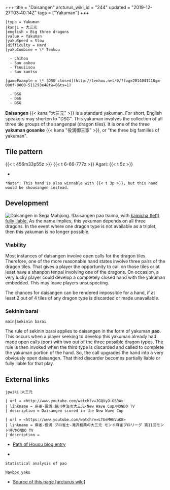 +++
title = "Daisangen"
arcturus_wiki_id = "244"
updated = "2019-12-27T03:40:14Z"
tags = ["Yakuman"]
+++

```yaku
|type = Yakuman
|kanji = 大三元
|english = Big three dragons
|value = Yakuman
|yakuSpeed = Slow
|difficulty = Hard
|yakuCombine = \* Tenhou

  - Chihou
  - Suu ankou
  - Tsuuiisou
  - Suu kantsu

|gameExample = \* [DSG closed](http://tenhou.net/0/?log=2014041218gm-000f-0000-511293e4&tw=0&ts=1)

  - DSG
  - DSG
  - DSG

```

**Daisangen** {{< kana "大三元" >}} is a standard yakuman. For short, English speakers may shorten
to "DSG". This yakuman involves the collection of all three tile groups of the sangenpai (dragon
tiles). It is one of the three **yakuman gosanke** {{< kana "役満御三家" >}}, or "the three big
families of yakuman".

## Tile pattern

{{< t 456m33p55z >}} {{< t 6-66-777z >}} Agari: {{< t 5z >}}

-

    *Note*: This hand is also winnable with {{< t 3p >}}, but this hand would be shousangen instead.

## Development

![Daisangen in Sega Mahjong.](Kyuu_Yakuman_Sega_00.png "Daisangen in Sega Mahjong.") !Daisangen pao
tsumo, with
[kamicha (left) fully liable.](Real_DSG_pao.jpg "Daisangen pao tsumo, with kamicha (left) fully liable.")
As the name implies, this yakuman depends on all three dragons. In the event where one dragon type
is not available as a triplet, then this yakuman is no longer possible.

### Viability

Most instances of daisangen involve open calls for the dragon tiles. Therefore, one of the more
reasonable hand states involve three pairs of the dragon tiles. That gives a player the opportunity
to call on those tiles or at least have a shanpon tenpai involving one of the dragons. On occasion,
a very lucky player could develop a completely closed hand with the yakuman embedded. This may leave
players unsuspecting.

The chances for daisangen can be rendered impossible for a hand, if at least 2 out of 4 tiles of any
dragon type is discarded or made unavailable.

### Sekinin barai

`main|Sekinin barai`

The rule of sekinin barai applies to daisangen in the form of yakuman **pao**. This occurs when a
player seeking to develop this yakuman already had made open calls (pon) with two out of the three
possible dragon types. The rule is then invoked when the third type is discarded and called to
complete the yakuman portion of the hand. So, the call upgrades the hand into a very obviously open
daisangen. That third discarder becomes partially liable or fully liable for that play.

## External links

`jpwiki|大三元`

```Youtube
| url = <http://www.youtube.com/watch?v=JGQVyO-O5RA>
| linkname = 麻雀-役満 藤川孝治の大三元-New Wave Cup/MONDO TV
| description = Daisangen scored in the New Wave Cup
```

```Youtube
| url = <https://www.youtube.com/watch?v=LTUeMHEVuK8>
| linkname = 麻雀-役満 プロ雀士-滝沢和典の大三元 モンド麻雀プロリーグ 第11回モンド杯/MONDO TV
| description =
```

- [Path of Houou blog entry](https://pathofhouou.blogspot.com/2019/08/analysis-threat-of-pao.html)

<!-- end list -->

-

    Statistical analysis of pao

`Navbox yaku`

- [Source of this page [arcturus wiki]](http://arcturus.su/wiki/Daisangen)
